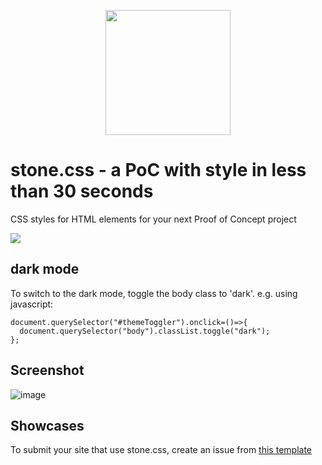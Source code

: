 <p align="center">
  <img src="https://github.com/kasuken/stone.css/blob/main/stone.png?raw=true" height="200" />
</p>

# stone.css - a PoC with style in less than 30 seconds
CSS styles for HTML elements for your next Proof of Concept project

![](https://countrush-prod.azurewebsites.net/l/badge/?repository=kasuken.stonecss)

## dark mode
To switch to the dark mode, toggle the body class to 'dark'.
e.g. using javascript:
```
document.querySelector("#themeToggler").onclick=()=>{
  document.querySelector("body").classList.toggle("dark");
};
```

## Screenshot
![image](https://user-images.githubusercontent.com/2757486/156436683-2378256d-8943-426e-9546-fa83ad297009.png)

## Showcases

To submit your site that use stone.css, create an issue from [this template](https://github.com/kasuken/stone.css/issues/new?assignees=&labels=showcase&template=showcase.md&title=)
